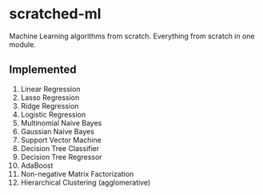 # scratched-ml
Machine Learning algorithms from scratch. Everything from scratch in one module. 

## Implemented 
1. Linear Regression
2. Lasso Regression
3. Ridge Regression
4. Logistic Regression
5. Multinomial Naive Bayes
6. Gaussian Naive Bayes
7. Support Vector Machine
8. Decision Tree Classifier
9. Decision Tree Regressor
10. AdaBoost
11. Non-negative Matrix Factorization
12. Hierarchical Clustering (agglomerative)
